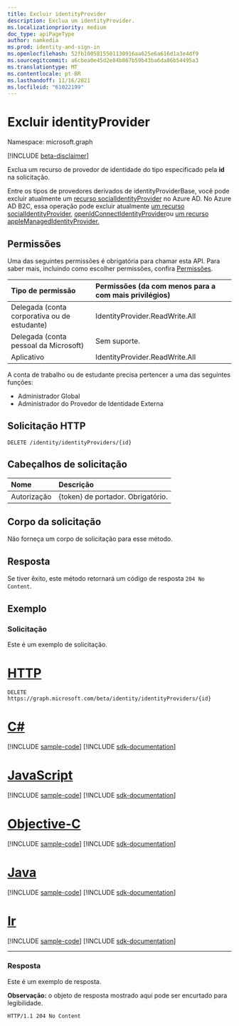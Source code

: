```yaml
---
title: Excluir identityProvider
description: Exclua um identityProvider.
ms.localizationpriority: medium
doc_type: apiPageType
author: namkedia
ms.prod: identity-and-sign-in
ms.openlocfilehash: 52fb1005815501130916aa625e6a616d1a3e4df9
ms.sourcegitcommit: a6cbea0e45d2e84b867b59b43ba6da86b54495a3
ms.translationtype: MT
ms.contentlocale: pt-BR
ms.lasthandoff: 11/16/2021
ms.locfileid: "61022199"
---
```

# <a name="delete-identityprovider"></a>Excluir identityProvider
Namespace: microsoft.graph

[!INCLUDE [beta-disclaimer](../../includes/beta-disclaimer.md)]

Exclua um recurso de provedor de identidade do tipo especificado pela **id** na solicitação.

Entre os tipos de provedores derivados de identityProviderBase, você pode excluir atualmente um [recurso socialIdentityProvider](../resources/socialidentityprovider.md) no Azure AD. No Azure AD B2C, essa operação pode excluir atualmente [um recurso socialIdentityProvider](../resources/socialidentityprovider.md), [openIdConnectIdentityProvider](../resources/openidconnectidentityprovider.md)ou [um recurso appleManagedIdentityProvider.](../resources/applemanagedidentityprovider.md)

## <a name="permissions"></a>Permissões

Uma das seguintes permissões é obrigatória para chamar esta API. Para saber mais, incluindo como escolher permissões, confira [Permissões](/graph/permissions-reference).

|Tipo de permissão      | Permissões (da com menos para a com mais privilégios)              |
|:--------------------|:---------------------------------------------------------|
|Delegada (conta corporativa ou de estudante)|IdentityProvider.ReadWrite.All|
|Delegada (conta pessoal da Microsoft)| Sem suporte.|
|Aplicativo|IdentityProvider.ReadWrite.All|

A conta de trabalho ou de estudante precisa pertencer a uma das seguintes funções:

* Administrador Global
* Administrador do Provedor de Identidade Externa

## <a name="http-request"></a>Solicitação HTTP

<!-- { "blockType": "ignored" } -->
```http
DELETE /identity/identityProviders/{id}
```

## <a name="request-headers"></a>Cabeçalhos de solicitação

|Nome|Descrição|
|:---------------|:----------|
|Autorização|{token} de portador. Obrigatório.|

## <a name="request-body"></a>Corpo da solicitação

Não forneça um corpo de solicitação para esse método.

## <a name="response"></a>Resposta

Se tiver êxito, este método retornará um código de resposta `204 No Content`.

## <a name="example"></a>Exemplo

### <a name="request"></a>Solicitação

Este é um exemplo de solicitação.



# <a name="http"></a>[HTTP](#tab/http)
<!-- {
  "blockType": "request",
  "name": "delete_identityprovider"
}
-->

``` http
DELETE https://graph.microsoft.com/beta/identity/identityProviders/{id}
```
# <a name="c"></a>[C#](#tab/csharp)
[!INCLUDE [sample-code](../includes/snippets/csharp/delete-identityprovider-csharp-snippets.md)]
[!INCLUDE [sdk-documentation](../includes/snippets/snippets-sdk-documentation-link.md)]

# <a name="javascript"></a>[JavaScript](#tab/javascript)
[!INCLUDE [sample-code](../includes/snippets/javascript/delete-identityprovider-javascript-snippets.md)]
[!INCLUDE [sdk-documentation](../includes/snippets/snippets-sdk-documentation-link.md)]

# <a name="objective-c"></a>[Objective-C](#tab/objc)
[!INCLUDE [sample-code](../includes/snippets/objc/delete-identityprovider-objc-snippets.md)]
[!INCLUDE [sdk-documentation](../includes/snippets/snippets-sdk-documentation-link.md)]

# <a name="java"></a>[Java](#tab/java)
[!INCLUDE [sample-code](../includes/snippets/java/delete-identityprovider-java-snippets.md)]
[!INCLUDE [sdk-documentation](../includes/snippets/snippets-sdk-documentation-link.md)]

# <a name="go"></a>[Ir](#tab/go)
[!INCLUDE [sample-code](../includes/snippets/go/delete-identityprovider-go-snippets.md)]
[!INCLUDE [sdk-documentation](../includes/snippets/snippets-sdk-documentation-link.md)]

---


### <a name="response"></a>Resposta

Este é um exemplo de resposta.

**Observação:** o objeto de resposta mostrado aqui pode ser encurtado para legibilidade.

<!-- {
  "blockType": "response",
  "truncated": true
}
-->

``` http
HTTP/1.1 204 No Content
```
